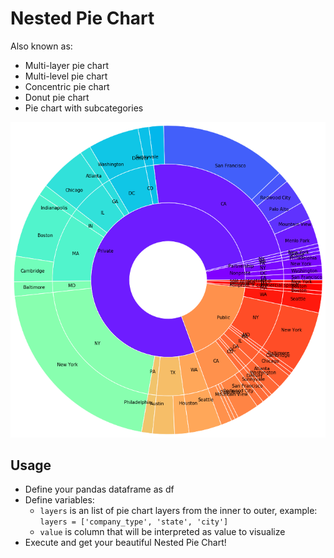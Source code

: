 # Nested Pie Chart

Also known as:
* Multi-layer pie chart
* Multi-level pie chart
* Concentric pie chart
* Donut pie chart
* Pie chart with subcategories

![screenshot](screenshot.png "Screenshot")

## Usage

* Define your pandas dataframe as df
* Define variables:
  * `layers` is an list of pie chart layers from the inner to outer, example: `layers = ['company_type', 'state', 'city']`
  * `value` is column that will be interpreted as value to visualize
* Execute and get your beautiful Nested Pie Chart!

